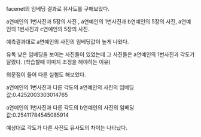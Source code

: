 facenet의 임베딩 결과로 유사도를 구해보았다.

a연예인의 1번사진과 5장의 사진 , a연예인의 1번사진과 b연예인의 5장의 사진, a연예인의 1번사진과 c연예인의 5장의 사진.

예측결과대로 a연예인의 사진의 임베딩값이 높게 나왔다.


유독 낮은 임베딩을 보이는 사진들이 있었는데 그 사진들은 a연예인의 1번사진과 각도가 달랐다.
(학습할때 이미지 조정을 해야하는 이유)

의문점이 들어 다른 실험도 해보았다.

a연예인의 1번사진과 다른 각도의 a연예인의 사진의 임베딩값:0.4252003303014765

a연예인의 1번사진과 다른 각도의 b연예인의 사진의 임베딩값:0.25411784545085914

예상대로 각도가 다른 사진도 유사도의 차이는 나타났다.

